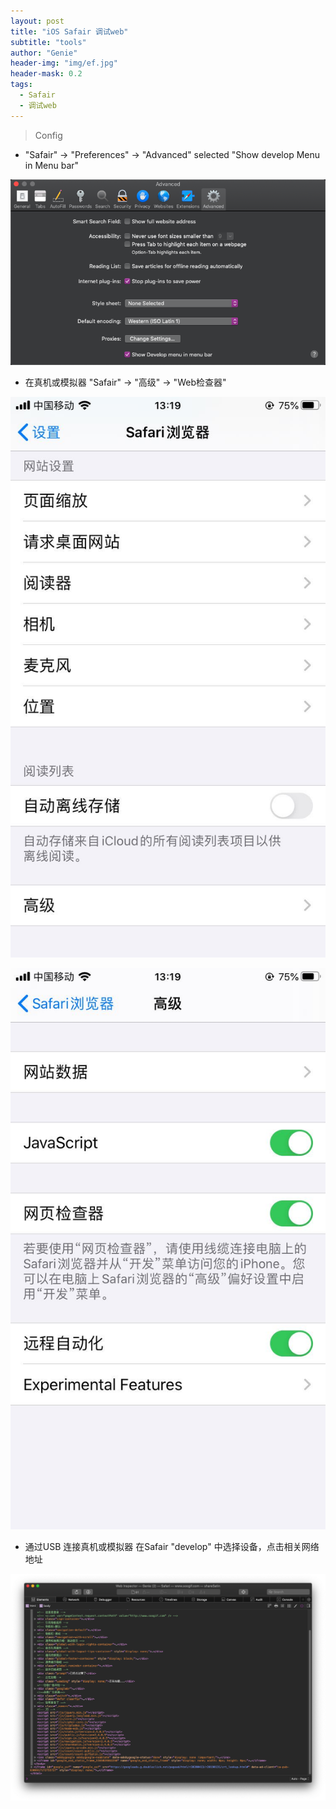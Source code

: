 ```yaml
---
layout: post
title: "iOS Safair 调试web"
subtitle: "tools"
author: "Genie"
header-img: "img/ef.jpg"
header-mask: 0.2
tags:
  - Safair
  - 调试web
---
```


> Config

* "Safair" -> "Preferences" -> "Advanced" selected "Show develop Menu in Menu bar"

![1](/img/WebForTest/2.png)

* 在真机或模拟器 "Safair" -> "高级" -> "Web检查器"

![2](/img/WebForTest/2.jpeg)


![3](/img/WebForTest/3.jpeg)

* 通过USB 连接真机或模拟器 在Safair "develop" 中选择设备，点击相关网络地址

![4](/img/WebForTest/1.png)


